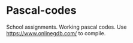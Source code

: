 # Pascal-codes

School assignments. Working pascal codes. Use https://www.onlinegdb.com/ to compile.
